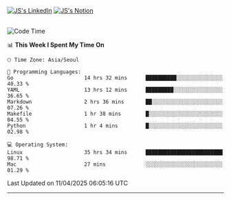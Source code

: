 
[![JS's LinkedIn](https://img.shields.io/badge/LinkedIn-blue?style=for-the-badge&logo=linkedin)](https://www.linkedin.com/in/jaeseung-lee-5a2a32139/) 
[![JS's Notion](https://img.shields.io/badge/Notion-black?style=for-the-badge&logo=notion)](https://bit.ly/ljswiki1) <br><br>
<!-- ![JS's GitHub stats](https://github-readme-stats-lemon-five.vercel.app/api?username=tkxkd0159&hide=contribs,prs,stars,issues&show_icons=true&theme=react&include_all_commits=true)   -->
<!-- ![Top Langs](https://github-readme-stats-lemon-five.vercel.app/api/top-langs/?username=tkxkd0159&layout=compact&hide=jupyter%20notebook,scss,html,css&langs_count=10)  -->


<!--START_SECTION:waka-->
![Code Time](http://img.shields.io/badge/Code%20Time-3%2C653%20hrs%2055%20mins-blue)

📊 **This Week I Spent My Time On** 

```text
🕑︎ Time Zone: Asia/Seoul

💬 Programming Languages: 
Go                       14 hrs 32 mins      ██████████░░░░░░░░░░░░░░░   40.33 % 
YAML                     13 hrs 12 mins      █████████░░░░░░░░░░░░░░░░   36.65 % 
Markdown                 2 hrs 36 mins       ██░░░░░░░░░░░░░░░░░░░░░░░   07.26 % 
Makefile                 1 hr 38 mins        █░░░░░░░░░░░░░░░░░░░░░░░░   04.55 % 
Python                   1 hr 4 mins         █░░░░░░░░░░░░░░░░░░░░░░░░   02.98 % 

💻 Operating System: 
Linux                    35 hrs 34 mins      █████████████████████████   98.71 % 
Mac                      27 mins             ░░░░░░░░░░░░░░░░░░░░░░░░░   01.29 % 
```


 Last Updated on 11/04/2025 06:05:16 UTC
<!--END_SECTION:waka-->

---
<!---
<a href="https://github.com/tkxkd0159/books">
  <img align="center" src="https://github-readme-stats-lemon-five.vercel.app/api/pin/?username=tkxkd0159&repo=books&theme=react" />
</a>
-->

<!---
- 🔭 I’m currently working on ...
- 🌱 I’m currently learning blockchain and distributed network
- 👯 I’m looking to collaborate on ...
- 🤔 I’m looking for help with ...
- 💬 Ask me about ...
- 📫 How to reach me: ...
- 😄 Pronouns: ...
- ⚡ Fun fact: ...
-->
